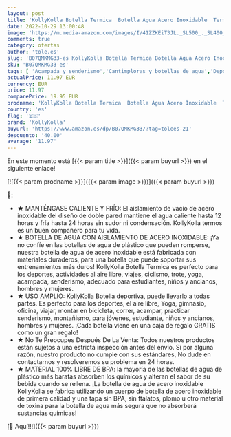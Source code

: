 ```yaml
---
layout: post
title: 'KollyKolla Botella Termica  Botella Agua Acero Inoxidable  Termo sin BPA  Cantimplora Infantil Ecológica  Botella Deporte Reutilizable  Garrafa Agua para Niños  Bebe  Niña  Niño  Colegio  Ciclismo'
date: 2022-10-29 13:00:48
image: 'https://m.media-amazon.com/images/I/41ZZKEiT3JL._SL500_._SL400_.jpg'
comments: true
category: ofertas
author: 'tole.es'
slug: 'B07QMKMG33-es KollyKolla Botella Termica Botella Agua Acero Inoxidable...'
sku: 'B07QMKMG33-es'
tags: [ 'Acampada y senderismo','Cantimploras y botellas de agua','Deportes y aire libre','Hidratación de acampada y marcha','Ropa y equipamiento para ocio al aire libre','bebe','kollykolla','🇪🇸', ]
actualPrice: 11.97 EUR
currency: EUR
price: 11.97
comparePrice: 19.95 EUR
prodname: 'KollyKolla Botella Termica  Botella Agua Acero Inoxidable  Termo sin BPA  Cantimplora Infantil Ecológica  Botella Deporte Reutilizable  Garrafa Agua para Niños  Bebe  Niña  Niño  Colegio  Ciclismo'
country: 'es'
flag: '🇪🇸'
brand: 'KollyKolla'
buyurl: 'https://www.amazon.es/dp/B07QMKMG33/?tag=tolees-21'
descuento: '40.00'
average: '11.97'
---
```


En este momento está [{{< param title >}}]({{< param buyurl >}}) en el siguiente enlace!

[![{{< param prodname >}}]({{< param image >}})]({{< param buyurl >}})

🔎:

- ★ MANTÉNGASE CALIENTE Y FRÍO: El aislamiento de vacío de acero inoxidable del diseño de doble pared mantiene el agua caliente hasta 12 horas y fría hasta 24 horas sin sudor ni condensación. KollyKolla termos es un buen compañero para tu vida.
- ★ BOTELLA DE AGUA CON AISLAMIENTO DE ACERO INOXIDABLE: ¡Ya no confíe en las botellas de agua de plástico que pueden romperse, nuestra botella de agua de acero inoxidable está fabricada con materiales duraderos, para una botella que puede soportar sus entrenamientos más duros! KollyKolla Botella Termica es perfecto para los deportes, actividades al aire libre, viajes, ciclismo, trote, yoga, acampada, senderismo, adecuado para estudiantes, niños y ancianos, hombres y mujeres.
- ★ USO AMPLIO: KollyKolla Botella deportiva, puede llevarlo a todas partes. Es perfecto para los deportes, el aire libre, Yoga, gimnasio, oficina, viajar, montar en bicicleta, correr, acampar, practicar senderismo, montañismo, para jóvenes, estudiante, niños y ancianos, hombres y mujeres. ¡Cada botella viene en una caja de regalo GRATIS como un gran regalo!
- ★ No Te Preocupes Después De La Venta: Todos nuestros productos están sujetos a una estricta inspección antes del envío. Si por alguna razón, nuestro producto no cumple con sus estándares, No dude en contactarnos y resolveremos su problema en 24 horas.
- ★ MATERIAL 100% LIBRE DE BPA: la mayoría de las botellas de agua de plástico más baratas absorben los químicos y alteran el sabor de su bebida cuando se rellena. ¡La botella de agua de acero inoxidable KollyKolla se fabrica utilizando un cuerpo de botella de acero inoxidable de primera calidad y una tapa sin BPA, sin ftalatos, plomo u otro material de toxina para la botella de agua más segura que no absorberá sustancias químicas!

[🛒 Aquí!!!]({{< param buyurl >}})
